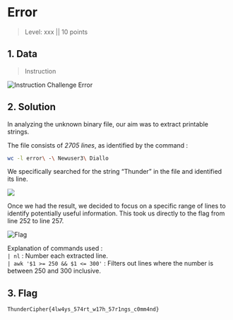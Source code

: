 # Error

> Level: xxx || 10 points

## 1. Data

> Instruction

![Instruction Challenge Error](https://github.com/user-attachments/assets/3a33aa02-ebe4-43cd-8704-e44d919f29ee)

## 2. Solution

In analyzing the unknown binary file, our aim was to extract printable strings.

The file consists of *2705 lines*, as identified by the command :

```bash
wc -l error\ -\ Newuser3\ Diallo
```
We specifically searched for the string “Thunder” in the file and identified its line.

![](https://github.com/user-attachments/assets/3ec7ab64-c1c1-4140-8429-abc6a408dc53)

Once we had the result, we decided to focus on a specific range of lines to identify potentially useful information. This took us directly to the flag from line 252 to line 257.

![Flag](https://github.com/user-attachments/assets/e4a99771-c26a-464a-8b85-5a1b20f6064c)

Explanation of commands used : <br>
`| nl` : Number each extracted line. <br>
`| awk '$1 >= 250 && $1 <= 300'` : Filters out lines where the number is between 250 and 300 inclusive.<br>


## 3. Flag

```text
ThunderCipher{4lw4ys_574rt_w17h_57r1ngs_c0mm4nd}
```

